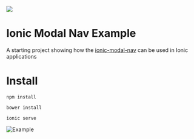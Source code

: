 [![](https://img.shields.io/badge/seen%20on%20npm-v1.0.2-green.svg)](https://www.npmjs.com/package/ionic-modal-nav)


Ionic Modal Nav Example
=====================

A starting project showing how the [ionic-modal-nav](https://www.npmjs.com/package/ionic-modal-nav) can be used in Ionic applications

Install
===============

`npm install`

`bower install`

`ionic serve`

![](https://github.com/trazek/ionic-modal-nav/blob/master/docs/ionic-nav-example.gif?raw=true "Example")
